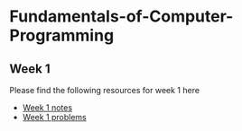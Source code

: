 # Fundamentals-of-Computer-Programming

## Week 1

Please find the following resources for week 1 here
- [Week 1 notes](week1/week1.pdf)
- [Week 1 problems](week1/week1_problems.pdf)
